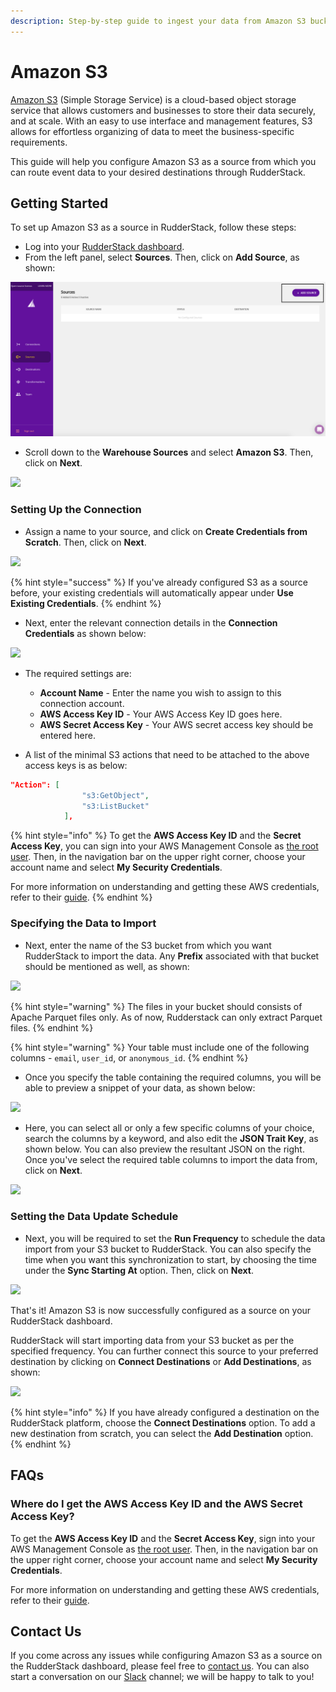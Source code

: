 ```yaml
---
description: Step-by-step guide to ingest your data from Amazon S3 bucket into RudderStack.
---
```


# Amazon S3

[Amazon S3](https://aws.amazon.com/s3/) \(Simple Storage Service\) is a cloud-based object storage service that allows customers and businesses to store their data securely, and at scale. With an easy to use interface and management features, S3 allows for effortless organizing of data to meet the business-specific requirements.

This guide will help you configure Amazon S3 as a source from which you can route event data to your desired destinations through RudderStack.

## Getting Started

To set up Amazon S3 as a source in RudderStack, follow these steps:

* Log into your [RudderStack dashboard](https://app.rudderlabs.com/signup?type=freetrial).
* From the left panel, select **Sources**. Then, click on **Add Source**, as shown:

![](../.gitbook/assets/image%20%2897%29%20%281%29%20%281%29%20%282%29%20%282%29%20%282%29%20%282%29%20%282%29%20%282%29%20%282%29%20%282%29%20%282%29%20%282%29%20%282%29%20%283%29%20%284%29.png)

* Scroll down to the **Warehouse Sources** and select **Amazon S3**. Then, click on **Next**.

![](../.gitbook/assets/screen-shot-2021-01-12-at-12.23.01-pm.png)

### Setting Up the Connection

* Assign a name to your source, and click on **Create Credentials from Scratch**. Then, click on **Next**.

![](../.gitbook/assets/screen-shot-2021-01-12-at-12.23.37-pm.png)

{% hint style="success" %}
If you've already configured S3 as a source before, your existing credentials will automatically appear under **Use Existing Credentials**.
{% endhint %}

* Next, enter the relevant connection details in the **Connection Credentials** as shown below:

![](../.gitbook/assets/screen-shot-2021-01-12-at-12.23.55-pm.png)

* The required settings are:
  * **Account Name** - Enter the name you wish to assign to this connection account.
  * **AWS Access Key ID** - Your AWS Access Key ID goes here.
  * **AWS Secret Access Key** - Your AWS secret access key should be entered here.

* A list of the minimal S3 actions that need to be attached to the above access keys is as below:

```.json
"Action": [
                "s3:GetObject",
                "s3:ListBucket"
            ],

```


{% hint style="info" %}
To get the **AWS Access Key ID** and the **Secret Access Key**, you can sign into your AWS Management Console as [the root user](https://docs.aws.amazon.com/IAM/latest/UserGuide/console.html#root-user-sign-in-page). Then, in the navigation bar on the upper right corner, choose your account name and select **My Security Credentials**.

For more information on understanding and getting these AWS credentials, refer to their [guide](https://docs.aws.amazon.com/general/latest/gr/aws-sec-cred-types.html).
{% endhint %}

### Specifying the Data to Import

* Next, enter the name of the S3 bucket from which you want RudderStack to import the data. Any **Prefix** associated with that bucket should be mentioned as well, as shown:

![](../.gitbook/assets/screen-shot-2021-01-13-at-10.58.18-am.png)

{% hint style="warning" %}
The files in your bucket should consists of Apache Parquet files only. As of now, Rudderstack can only extract Parquet files.
{% endhint %}

{% hint style="warning" %}
Your table must include one of the following columns - `email`, `user_id`, or `anonymous_id`.
{% endhint %}

* Once you specify the table containing the required columns, you will be able to preview a snippet of your data, as shown below:

![](../.gitbook/assets/screen-shot-2021-01-05-at-3.21.38-pm.png)

* Here, you can select all or only a few specific columns of your choice, search the columns by a keyword, and also edit the **JSON Trait Key**, as shown below. You can also preview the resultant JSON on the right. Once you've select the required table columns to import the data from, click on **Next**.

![](../.gitbook/assets/screen-shot-2021-01-05-at-3.22.09-pm.png)

### Setting the Data Update Schedule

* Next, you will be required to set the **Run Frequency** to schedule the data import from your S3 bucket to RudderStack. You can also specify the time when you want this synchronization to start, by choosing the time under the **Sync Starting At** option. Then, click on **Next**.

![](../.gitbook/assets/screen-shot-2021-01-13-at-11.00.29-am.png)

That's it! Amazon S3 is now successfully configured as a source on your RudderStack dashboard. 

RudderStack will start importing data from your S3 bucket as per the specified frequency. You can further connect this source to your preferred destination by clicking on **Connect Destinations** or **Add Destinations**, as shown:

![](../.gitbook/assets/screen-shot-2021-01-13-at-11.06.08-am.png)

{% hint style="info" %}
If you have already configured a destination on the RudderStack platform, choose the **Connect Destinations** option. To add a new destination from scratch, you can select the **Add Destination** option.
{% endhint %}

## FAQs

### Where do I get the AWS Access Key ID and the AWS Secret Access Key?

To get the **AWS Access Key ID** and the **Secret Access Key**,  sign into your AWS Management Console as [the root user](https://docs.aws.amazon.com/IAM/latest/UserGuide/console.html#root-user-sign-in-page). Then, in the navigation bar on the upper right corner, choose your account name and select **My Security Credentials**.

For more information on understanding and getting these AWS credentials, refer to their [guide](https://docs.aws.amazon.com/general/latest/gr/aws-sec-cred-types.html).

## Contact Us

If you come across any issues while configuring Amazon S3 as a source on the RudderStack dashboard, please feel free to [contact us](mailto:%20docs@rudderstack.com). You can also start a conversation on our [Slack](https://resources.rudderstack.com/join-rudderstack-slack) channel; we will be happy to talk to you!

